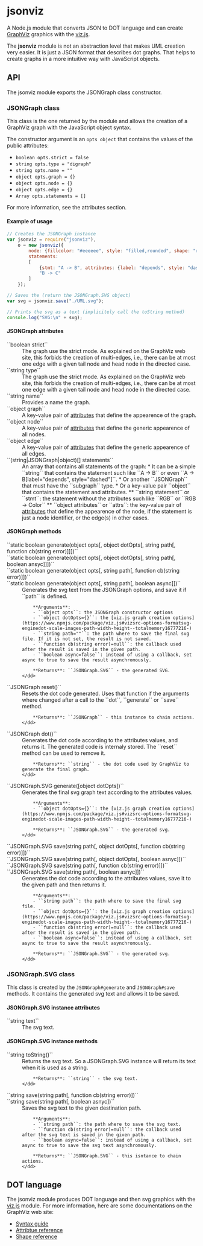# jsonviz

A Node.js module that converts JSON to DOT language and can create [GraphViz](http://www.graphviz.org/)
graphics with the [viz.js](https://www.npmjs.com/package/viz.js).

The **jsonviz** module is not an abstraction level that makes UML creation very easier.
It is just a JSON format that describes dot graphs. That helps to create graphs
in a more intuitive way with JavaScript objects.

## API

The jsonviz module exports the JSONGraph class constructor.

### JSONGraph class

This class is the one returned by the module and allows the creation of a
GraphViz graph with the JavaScript object syntax.

The constructor argument is an ``opts object`` that contains the
values of the public attributes:

* ``boolean opts.strict = false``
* ``string opts.type = "digraph"``
* ``string opts.name = ""``
* ``object opts.graph = {}``
* ``object opts.node = {}``
* ``object opts.edge = {}``
* ``Array opts.statements = []``

For more information, see the attributes section.

#### Example of usage

```js
// Creates the JSONGraph instance
var jsonviz = require("jsonviz"),
    o = new jsonviz({
        node: {fillcolor: "#eeeeee", style: "filled,rounded", shape: "rect"},
        statements:
        [
            {stmt: "A -> B", attributes: {label: "depends", style: "dashed", arrowhead: "open"}},
            "B -> C"
        ]
    });

// Saves the (return the JSONGraph.SVG object)
var svg = jsonviz.save("./UML.svg");

// Prints the svg as a text (implicitely call the toString method)
console.log("SVG:\n" + svg);
```

#### JSONGraph attributes

<dl>
  <dt>``boolean strict``</dt>
    <dd>The graph use the strict mode. As explained on the GraphViz web site,
    this forbids the creation of multi-edges, i.e., there can be at most one
    edge with a given tail node and head node in the directed case.</dd>
    
  <dt>``string type``</dt>
    <dd>The graph use the strict mode. As explained on the GraphViz web site,
    this forbids the creation of multi-edges, i.e., there can be at most one
    edge with a given tail node and head node in the directed case.</dd>
  
  <dt>``string name``</dt>
    <dd>Provides a name the graph.</dd>
  
  <dt>``object graph``</dt>
    <dd>A key-value pair of
        <a href="https://www.graphviz.org/doc/info/attrs.html">attributes</a>
        that define the appearence of the graph.</dd>
    
  <dt>``object node``</dt>
    <dd>A key-value pair of
        <a href="https://www.graphviz.org/doc/info/attrs.html">attributes</a>
        that define the generic appearence of all nodes.</dd>
  
  <dt>``object edge``</dt>
    <dd>A key-value pair of
        <a href="https://www.graphviz.org/doc/info/attrs.html">attributes</a>
        that define the generic appearence of all edges.</dd>
  
  <dt>``(string|JSONGraph|object)[] statements``</dt>
    <dd>
        An array that contains all statements of the graph:
        * It can be a simple ``string`` that contains the statement such like ``A -> B``
        or even ``A -> B[label="depends", style="dashed"]``.
        * Or another ``JSONGraph`` that must have the ``subgraph`` type.
        * Or a key-value pair ``object`` that contains the statement and attributes.
        ** ``string statement`` or ``stmt``: the statement without the attributes such like 
        ``RGB`` or ``RGB -> Color``
        ** ``object attributes`` or ``attrs``: the key-value pair of 
        <a href="https://www.graphviz.org/doc/info/attrs.html">attributes</a> that define
        the appearence of the node, if the statement is just a node identifier,
        or the edge(s) in other cases.
    </dd>
</dl>

#### JSONGraph methods

<dl>
  <dt>``static boolean generate(object opts[, object dotOpts[, string path[, function cb(string error)]]])``<br/>
  ``static boolean generate(object opts[, object dotOpts[, string path[, boolean ansyc]]])``<br/>
  ``static boolean generate(object opts[, string path[, function cb(string error)]])``<br/>
  ``static boolean generate(object opts[, string path[, boolean async]])``
  </dt>
    <dd>
        Generates the svg text from the JSONGraph options, and save it if ``path`` is defined.
        
        **Arguments**:
        - ``object opts``: the JSONGraph constructor options
        - ``object dotOpts={}``: the [viz.js graph creation options](https://www.npmjs.com/package/viz.js#vizsrc-options-formatsvg-enginedot-scale-images-path-width-height--totalmemory16777216-)
        - ``string path=""``: the path where to save the final svg file. If it is not set, the result is not saved.
        - ``function cb(string error)=null``: the callback used after the result is saved in the given path.
        - ``boolean async=false``: instead of using a callback, set async to true to save the result asynchromously.
        
        **Returns**: ``JSONGraph.SVG`` - the generated SVG.
    </dd>
    
  <dt>``JSONGraph reset()``</dt>
    <dd>
        Resets the dot code generated. Uses that function if the arguments where changed after
        a call to the ``dot``, ``generate`` or ``save`` method.
        
        **Returns**: ``JSONGraph`` - this instance to chain actions.
    </dd>
    
  <dt>``JSONGraph dot()``</dt>
    <dd>
        Generates the dot code according to the attributes values, and returns it.
        The generated code is internaly stored. The ``reset`` method can be used to remove it.
        
        **Returns**: ``string`` - the dot code used by GraphViz to generate the final graph.
    </dd>
    
  <dt>``JSONGraph.SVG generate([object dotOpts])``</dt>
    <dd>
        Generates the final svg graph text according to the attributes values.
        
        **Arguments**:
        - ``object dotOpts={}``: the [viz.js graph creation options](https://www.npmjs.com/package/viz.js#vizsrc-options-formatsvg-enginedot-scale-images-path-width-height--totalmemory16777216-)
        
        **Returns**: ``JSONGraph.SVG`` - the generated svg.
    </dd>   
    
  <dt>
  ``JSONGraph.SVG save(string path[, object dotOpts[, function cb(string error)]])``<br/>
  ``JSONGraph.SVG save(string path[, object dotOpts[, boolean asnyc]])``<br/>
  ``JSONGraph.SVG save(string path[, function cb(string error)]])``<br/>
  ``JSONGraph.SVG save(string path[, boolean asnyc]])``<br/>
  </dt>
    <dd>
        Generates the dot code according to the attributes values, save it to the
        given path and then returns it.
        
        **Arguments**: 
        - ``string path``: the path where to save the final svg file.
        - ``object dotOpts={}``: the [viz.js graph creation options](https://www.npmjs.com/package/viz.js#vizsrc-options-formatsvg-enginedot-scale-images-path-width-height--totalmemory16777216-)
        - ``function cb(string error)=null``: the callback used after the result is saved in the given path.
        - ``boolean async=false``: instead of using a callback, set async to true to save the result asynchromously.
        
        **Returns**: ``JSONGraph.SVG`` - the generated svg.
    </dd>
</dl>

### JSONGraph.SVG class

This class is created by the ``JSONGraph#generate`` and ``JSONGraph#save`` methods.
It contains the generated svg text and allows it to be saved.

#### JSONGraph.SVG instance attributes

<dl>
  <dt>``string text``</dt>
    <dd>The svg text.</dd>
</dl>

#### JSONGraph.SVG instance methods

<dl>
    <dt>``string toString()``</dt>
    <dd>
        Returns the svg text. So a JSONGraph.SVG instance will return its text
        when it is used as a string.
        
        **Returns**: ``string`` - the svg text.
    </dd>
    
  <dt>
    ``string save(string path[, function cb(string error)])``<br/>
    ``string save(string path[, boolean asnyc])``<br/>
  </dt>
    <dd>
        Saves the svg text to the given destination path.
        
        **Arguments**: 
        - ``string path``: the path where to save the svg text.
        - ``function cb(string error)=null``: the callback used after the svg text is saved in the given path.
        - ``boolean async=false``: instead of using a callback, set async to true to save the svg text asynchromously.
        
        **Returns**: ``JSONGraph.SVG`` - this isntance to chain actions.
    </dd>
</dl>

## DOT language

The jsonviz module produces DOT language and then svg graphics with the
[viz.js](https://www.npmjs.com/package/viz.js) module. For more information,
here are some documentations on the GraphViz web site:

* [Syntax guide](https://graphviz.gitlab.io/_pages/doc/info/lang.html)
* [Attribtue reference](https://www.graphviz.org/doc/info/attrs.html)
* [Shape reference](https://www.graphviz.org/doc/info/shapes.html)